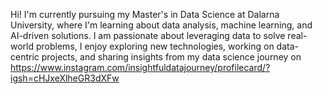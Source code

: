 Hi! 
I'm currently pursuing my Master's in Data Science at Dalarna University, where I'm learning about data analysis, machine learning, and AI-driven solutions. 
I am passionate about leveraging data to solve real-world problems, I enjoy exploring new technologies, working on data-centric projects, and sharing insights from my data science journey on https://www.instagram.com/insightfuldatajourney/profilecard/?igsh=cHJxeXlheGR3dXFw


